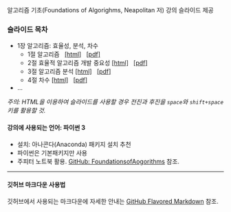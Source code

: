 알고리즘 기초(Foundations of Algorighms, Neapolitan 저) 강의 슬라이드 제공

### 슬라이드 목차

* 1장 알고리즘: 효율성, 분석, 차수
    * 1절 알고리즘 &nbsp;
        [[html]](./Algo-01-AlgorithmsIntro-1.slides.html) &nbsp;
        [[pdf]](./Algo-01-AlgorithmsIntro-1-slides.pdf)
    * 2절 효율적 알고리즘 개발 중요성
        [[html]](./Algo-01-AlgorithmsIntro-2.slides.html) &nbsp;
        [[pdf]](./Algo-01-AlgorithmsIntro-2-slides.pdf)
    * 3절 알고리즘 분석
        [[html]](./Algo-01-AlgorithmsIntro-3.slides.html) &nbsp;
        [[pdf]](./Algo-01-AlgorithmsIntro-3-slides.pdf)
    * 4절 차수
        [[html]](./Algo-01-AlgorithmsIntro-4.slides.html) &nbsp;
        [[pdf]](./Algo-01-AlgorithmsIntro-4-slides.pdf)
* ...

*주의: HTML을 이용하여 슬라이드를 사용할 경우 전진과 후진을 `space`와 `shift+space` 키를 활용할 것.*

#### 강의에 사용되는 언어: 파이썬 3

* 설치: 아나콘다(Anaconda) 패키지 설치 추천
* 파이썬은 기본패키지만 사용
* 주피터 노트북 활용. [GitHub: FoundationsofAogorithms](https://github.com/CodingRG-HKNU/FoundationsOfAlgorithms) 참조.

---

#### 깃허브 마크다운 사용법 

깃허브에서 사용되는 마크다운에 자세한 안내는 [GitHub Flavored Markdown](https://guides.github.com/features/mastering-markdown/) 참조.